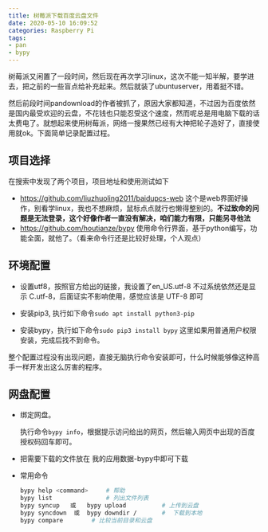 ```yaml
---
title: 树莓派下载百度云盘文件
date: 2020-05-10 16:09:52
categories: Raspberry Pi
tags:
- pan
- bypy
---
```


树莓派又闲置了一段时间，然后现在再次学习linux，这次不能一知半解，要学进去，把之前的一些盲点给补充起来。然后就装了ubuntuserver，用着挺不错。

然后前段时间pandownload的作者被抓了，原因大家都知道，不过因为百度依然是国内最受欢迎的云盘，不花钱也只能忍受这个速度，然而呢总是用电脑下载的话太费电了。就想起来使用树莓派，网络一搜果然已经有大神把轮子造好了，直接使用就ok。下面简单记录配置过程。

<!--more-->

## 项目选择

在搜索中发现了两个项目，项目地址和使用测试如下

- <https://github.com/liuzhuoling2011/baidupcs-web> 这个是web界面好操作，别看学linux，我也不想麻烦，鼠标点点就行也懒得整别的。**不过致命的问题是无法登录，这个好像作者一直没有解决，咱们能力有限，只能另寻他法**
- <https://github.com/houtianze/bypy> 使用命令行界面，基于python编写，功能全面，就他了。（看来命令行还是比较好处理，个人观点）

## 环境配置

- 设置utf8，按照官方给出的链接，我设置了en_US.utf-8 不过系统依然还是显示 C.utf-8，后面证实不影响使用，感觉应该是 UTF-8 即可

- 安装pip3, 执行如下命令`sudo apt install python3-pip`

- 安装bypy，执行如下命令`sudo pip3 install bypy` 这里如果用普通用户权限安装，完成后找不到命令。

整个配置过程没有出现问题，直接无脑执行命令安装即可，什么时候能够像这种高手一样开发出这么厉害的程序。

## 网盘配置

- 绑定网盘。

    执行命令`bypy info`，根据提示访问给出的网页，然后输入网页中出现的百度授权码回车即可。

- 把需要下载的文件放在 我的应用数据-bypy中即可下载

- 常用命令

    ```bash
    bypy help <command>     # 帮助
    bypy list               # 列出文件列表
    bypy syncup   或   bypy upload          # 上传到云盘
    bypy syncdown  或  bypy downdir /       #  下载到本地
    bypy compare        # 比较当前目录和云盘
    ```
